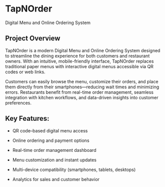 # TapNOrder

Digital Menu and Online Ordering System

## Project Overview
TapNOrder is a modern Digital Menu and Online Ordering System designed to streamline the dining experience for both customers and restaurant owners. With an intuitive, mobile-friendly interface, TapNOrder replaces traditional paper menus with interactive digital menus accessible via QR codes or web links.

Customers can easily browse the menu, customize their orders, and place them directly from their smartphones—reducing wait times and minimizing errors. Restaurants benefit from real-time order management, seamless integration with kitchen workflows, and data-driven insights into customer preferences.

## Key Features:

- QR code–based digital menu access

- Online ordering and payment options

- Real-time order management dashboard

- Menu customization and instant updates

- Multi-device compatibility (smartphones, tablets, desktops)

- Analytics for sales and customer behavior
